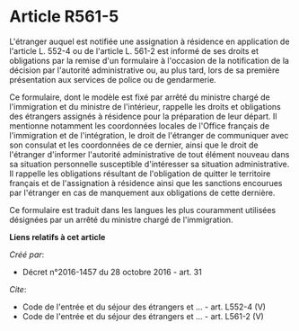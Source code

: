 # Article R561-5

L'étranger auquel est notifiée une assignation à résidence en application de l'article L. 552-4 ou de l'article L. 561-2 est
informé de ses droits et obligations par la remise d'un formulaire à l'occasion de la notification de la décision par
l'autorité administrative ou, au plus tard, lors de sa première présentation aux services de police ou de gendarmerie. 

Ce formulaire, dont le modèle est fixé par arrêté du ministre chargé de l'immigration et du ministre de l'intérieur, rappelle
les droits et obligations des étrangers assignés à résidence pour la préparation de leur départ. Il mentionne notamment les
coordonnées locales de l'Office français de l'immigration et de l'intégration, le droit de l'étranger de communiquer avec son
consulat et les coordonnées de ce dernier, ainsi que le droit de l'étranger d'informer l'autorité administrative de tout
élément nouveau dans sa situation personnelle susceptible d'intéresser sa situation administrative. Il rappelle les
obligations résultant de l'obligation de quitter le territoire français et de l'assignation à résidence ainsi que les
sanctions encourues par l'étranger en cas de manquement aux obligations de cette dernière. 

Ce formulaire est traduit dans les langues les plus couramment utilisées désignées par un arrêté du ministre chargé de
l'immigration.

**Liens relatifs à cet article**

_Créé par_:

  - Décret n°2016-1457 du 28 octobre 2016 - art. 31

_Cite_:

  - Code de l'entrée et du séjour des étrangers et ... - art. L552-4 (V)
  - Code de l'entrée et du séjour des étrangers et ... - art. L561-2 (V)
